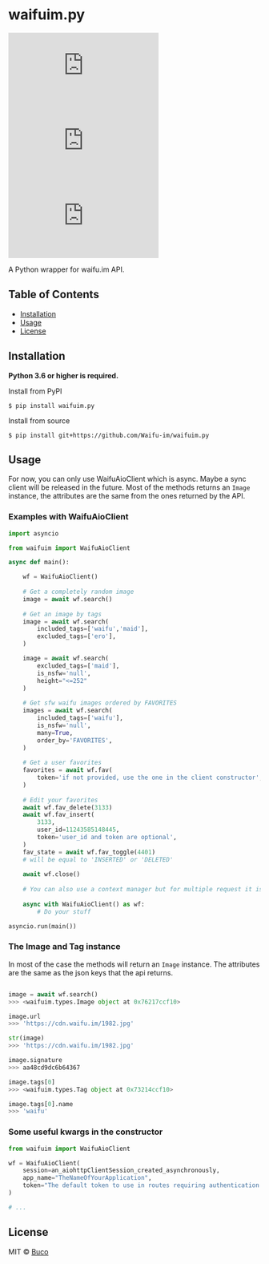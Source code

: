 # waifuim.py
[![PyPI - Python Version](https://img.shields.io/pypi/pyversions/waifuim.py?style=flat-square)](https://pypi.org/project/waifuim.py/)
[![PyPI](https://img.shields.io/pypi/v/waifuim.py?style=flat-square)](https://pypi.org/project/waifuim.py/)
[![License](https://img.shields.io/github/license/Waifu-im/waifuim.py?style=flat-square)](https://github.com/Waifu-im/waifuim.py/blob/main/LICENSE)

A Python wrapper for waifu.im API.

## Table of Contents
- [Installation](#Installation)
- [Usage](#Usage)
- [License](#License)

## Installation
**Python 3.6 or higher is required.**

Install from PyPI
```shell
$ pip install waifuim.py
```

Install from source
```shell
$ pip install git+https://github.com/Waifu-im/waifuim.py
```

## Usage
For now, you can only use WaifuAioClient which is async. Maybe a sync client will be released in the future.
Most of the methods returns an `Image` instance, the attributes are the same from the ones returned by the API.

### Examples with WaifuAioClient
```python
import asyncio

from waifuim import WaifuAioClient

async def main():

    wf = WaifuAioClient()
    
    # Get a completely random image
    image = await wf.search()
    
    # Get an image by tags
    image = await wf.search(
        included_tags=['waifu','maid'],
        excluded_tags=['ero'],
    )

    image = await wf.search(
        excluded_tags=['maid'],
        is_nsfw='null',
        height="<=252"
    )
    
    # Get sfw waifu images ordered by FAVORITES
    images = await wf.search(
        included_tags=['waifu'],
        is_nsfw='null',
        many=True,
        order_by='FAVORITES',
    )
    
    # Get a user favorites
    favorites = await wf.fav(
        token='if not provided, use the one in the client constructor',
    )
    
    # Edit your favorites
    await wf.fav_delete(3133)
    await wf.fav_insert(
        3133,
        user_id=11243585148445,
        token='user_id and token are optional',
    )
    fav_state = await wf.fav_toggle(4401)
    # will be equal to 'INSERTED' or 'DELETED'
 
    await wf.close()
    
    # You can also use a context manager but for multiple request it is not recommended
    
    async with WaifuAioClient() as wf:
        # Do your stuff

asyncio.run(main())
```

### The Image and Tag instance
In most of the case the methods will return an `Image` instance.
The attributes are the same as the json keys that the api returns.
```python

image = await wf.search()
>>> <waifuim.types.Image object at 0x76217ccf10>

image.url
>>> 'https://cdn.waifu.im/1982.jpg'

str(image)
>>> 'https://cdn.waifu.im/1982.jpg'

image.signature
>>> aa48cd9dc6b64367

image.tags[0]
>>> <waifuim.types.Tag object at 0x73214ccf10>

image.tags[0].name
>>> 'waifu'
```

### Some useful kwargs in the constructor
```python
from waifuim import WaifuAioClient

wf = WaifuAioClient(
    session=an_aiohttpClientSession_created_asynchronously,
    app_name="TheNameOfYourApplication",
    token="The default token to use in routes requiring authentication.",
)

# ...
```

## License
MIT © [Buco](https://github.com/Waifu-im/waifuim.py/blob/main/LICENSE)
